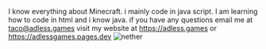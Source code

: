  I know everything about Minecraft. i mainly code in java script. I am learning how to code in html and i know java.
 if you have any questions email me at taco@adless.games
 visit my website at https://adless.games or https://adlessgames.pages.dev
  ![nether](https://user-images.githubusercontent.com/79541546/141400229-c5981598-e233-4bd4-8876-83d5e3cd2a1e.png)
